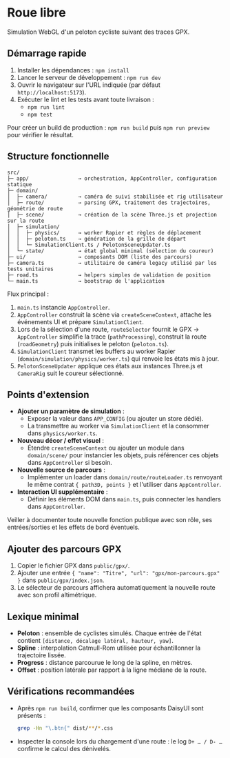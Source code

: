 # Roue libre

Simulation WebGL d'un peloton cycliste suivant des traces GPX.

## Démarrage rapide

1. Installer les dépendances : `npm install`
2. Lancer le serveur de développement : `npm run dev`
3. Ouvrir le navigateur sur l'URL indiquée (par défaut `http://localhost:5173`).
4. Exécuter le lint et les tests avant toute livraison :
   - `npm run lint`
   - `npm test`

Pour créer un build de production : `npm run build` puis `npm run preview` pour vérifier le résultat.

## Structure fonctionnelle

```
src/
├─ app/                → orchestration, AppController, configuration statique
├─ domain/
│  ├─ camera/          → caméra de suivi stabilisée et rig utilisateur
│  ├─ route/           → parsing GPX, traitement des trajectoires, géométrie de route
│  ├─ scene/           → création de la scène Three.js et projection sur la route
│  ├─ simulation/
│  │  ├─ physics/      → worker Rapier et règles de déplacement
│  │  ├─ peloton.ts    → génération de la grille de départ
│  │  └─ SimulationClient.ts / PelotonSceneUpdater.ts
│  └─ state/           → état global minimal (sélection du coureur)
├─ ui/                 → composants DOM (liste des parcours)
├─ camera.ts           → utilitaire de caméra legacy utilisé par les tests unitaires
├─ road.ts             → helpers simples de validation de position
└─ main.ts             → bootstrap de l'application
```

Flux principal :

1. `main.ts` instancie `AppController`.
2. `AppController` construit la scène via `createSceneContext`, attache les événements UI et prépare `SimulationClient`.
3. Lors de la sélection d'une route, `routeSelector` fournit le GPX → `AppController` simplifie la trace (`pathProcessing`), construit la route (`roadGeometry`) puis initialises le peloton (`peloton.ts`).
4. `SimulationClient` transmet les buffers au worker Rapier (`domain/simulation/physics/worker.ts`) qui renvoie les états mis à jour.
5. `PelotonSceneUpdater` applique ces états aux instances Three.js et `CameraRig` suit le coureur sélectionné.

## Points d'extension

- **Ajouter un paramètre de simulation** :
  - Exposer la valeur dans `APP_CONFIG` (ou ajouter un store dédié).
  - La transmettre au worker via `SimulationClient` et la consommer dans `physics/worker.ts`.
- **Nouveau décor / effet visuel** :
  - Étendre `createSceneContext` ou ajouter un module dans `domain/scene/` pour instancier les objets, puis référencer ces objets dans `AppController` si besoin.
- **Nouvelle source de parcours** :
  - Implémenter un loader dans `domain/route/routeLoader.ts` renvoyant le même contrat `{ path3D, points }` et l'utiliser dans `AppController`.
- **Interaction UI supplémentaire** :
  - Définir les éléments DOM dans `main.ts`, puis connecter les handlers dans `AppController`.

Veiller à documenter toute nouvelle fonction publique avec son rôle, ses entrées/sorties et les effets de bord éventuels.

## Ajouter des parcours GPX

1. Copier le fichier GPX dans `public/gpx/`.
2. Ajouter une entrée `{ "name": "Titre", "url": "gpx/mon-parcours.gpx" }` dans `public/gpx/index.json`.
3. Le sélecteur de parcours affichera automatiquement la nouvelle route avec son profil altimétrique.

## Lexique minimal

- **Peloton** : ensemble de cyclistes simulés. Chaque entrée de l'état contient `[distance, décalage latéral, hauteur, yaw]`.
- **Spline** : interpolation Catmull-Rom utilisée pour échantillonner la trajectoire lissée.
- **Progress** : distance parcourue le long de la spline, en mètres.
- **Offset** : position latérale par rapport à la ligne médiane de la route.

## Vérifications recommandées

- Après `npm run build`, confirmer que les composants DaisyUI sont présents :
  ```sh
  grep -Hn "\.btn{" dist/**/*.css
  ```
- Inspecter la console lors du chargement d'une route : le log `D+ … / D- …` confirme le calcul des dénivelés.

